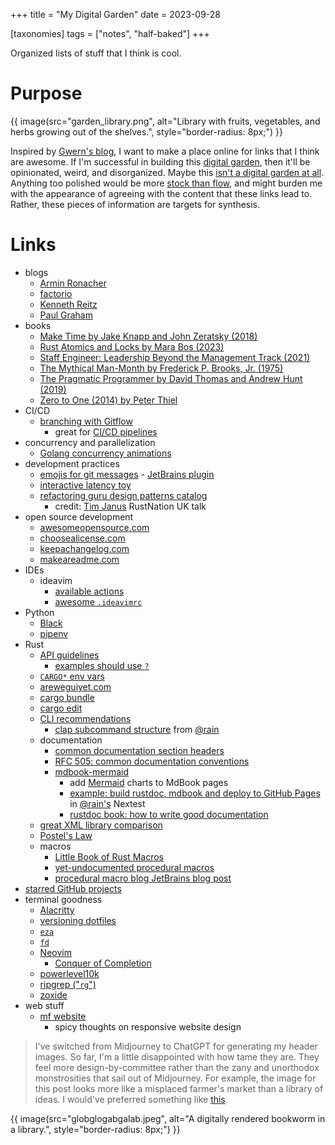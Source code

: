 +++
title = "My Digital Garden"
date = 2023-09-28

[taxonomies]
tags = ["notes", "half-baked"]
+++

Organized lists of stuff that I think is cool.

<!-- more -->

# Purpose

{{ image(src="garden_library.png",
         alt="Library with fruits, vegetables, and herbs growing out of the shelves.",
         style="border-radius: 8px;") }}

Inspired by [Gwern's blog](https://gwern.net/about#development), I want to make a place online for links that I think are awesome. If I'm successful in building this [digital garden](https://maggieappleton.com/garden-history), then it'll be opinionated, weird, and disorganized. Maybe this [isn't a digital garden at all](https://brainbaking.com/post/2021/10/are-digital-gardens-blogs/). Anything too polished would be more [stock than flow](https://snarkmarket.com/2010/4890/), and might burden me with the appearance of agreeing with the content that these links lead to. Rather, these pieces of information are targets for synthesis.

# Links

- blogs
  - [Armin Ronacher](https://lucumr.pocoo.org)
  - [factorio](https://factorio.com/blog/)
  - [Kenneth Reitz](https://kennethreitz.org/essays)
  - [Paul Graham](http://paulgraham.com/articles.html)
- books
  - [Make Time by Jake Knapp and John Zeratsky (2018)](https://maketime.blog)
  - [Rust Atomics and Locks by Mara Bos (2023)](https://marabos.nl/atomics/)
  - [Staff Engineer: Leadership Beyond the Management Track (2021)](https://staffeng.com/book)
  - [The Mythical Man-Month by Frederick P. Brooks, Jr. (1975)](https://en.wikipedia.org/wiki/The_Mythical_Man-Month)
  - [The Pragmatic Programmer by David Thomas and Andrew Hunt (2019)](https://pragprog.com/titles/tpp20/the-pragmatic-programmer-20th-anniversary-edition/)
  - [Zero to One (2014) by Peter Thiel](http://paulgraham.com/articles.html)
- CI/CD
  - [branching with Gitflow](https://www.atlassian.com/git/tutorials/comparing-workflows/gitflow-workflow)
    - great for [CI/CD pipelines](@/versioning_version.md)
- concurrency and parallelization
  - [Golang concurrency animations](https://divan.dev/posts/go_concurrency_visualize/)
- development practices
  - [emojis for git messages](https://gitmoji.dev)
        - [JetBrains plugin](https://plugins.jetbrains.com/plugin/12383-gitmoji-plus-commit-button)
  - [interactive latency toy](https://samwho.dev/numbers/?fo)
  - [refactoring guru design patterns catalog](https://refactoring.guru/design-patterns/catalog)
    - credit: [Tim Janus](https://twitter.com/DarthB86) RustNation UK talk
- open source development
  - [awesomeopensource.com](https://awesomeopensource.com)
  - [choosealicense.com](https://choosealicense.com)
  - [keepachangelog.com](https://keepachangelog.com/en/1.0.0/)
  - [makeareadme.com](https://www.makeareadme.com)
- IDEs
  - ideavim
    - [available actions](https://gist.github.com/zchee/9c78f91cc5ad771c1f5d)
    - [awesome `.ideavimrc`](https://www.cyberwizard.io/posts/the-ultimate-ideavim-setup/)
- Python
  - [Black](https://github.com/psf/black)
  - [pipenv](https://github.com/pypa/pipenv)
- Rust
  - [API guidelines](https://rust-lang.github.io/api-guidelines/flexibility.html)
      - [examples should use `?`](https://rust-lang.github.io/api-guidelines/documentation.html#examples-use--not-try-not-unwrap-c-question-mark)
  - [`CARGO*` env vars](https://doc.rust-lang.org/cargo/reference/environment-variables.html#environment-variables-cargo-sets-for-crates)
  - [areweguiyet.com](https://areweguiyet.com)
  - [cargo bundle](https://github.com/burtonageo/cargo-bundle)
  - [cargo edit](https://github.com/killercup/cargo-edit)
  - [CLI recommendations](https://rust-cli-recommendations.sunshowers.io)
      - [clap subcommand structure](https://rust-cli-recommendations.sunshowers.io/handling-arguments.html) from [@rain](https://sunshowers.io)
  - documentation
    - [common documentation section headers](https://web.mit.edu/rust-lang_v1.25/arch/amd64_ubuntu1404/share/doc/rust/html/book/first-edition/documentation.html#writing-documentation-comments)
    - [RFC 505: common documentation conventions](https://github.com/rust-lang/rfcs/blob/master/text/0505-api-comment-conventions.md)
    - [mdbook-mermaid](https://github.com/badboy/mdbook-mermaid)
      - add [Mermaid](https://mermaid.js.org) charts to MdBook pages
      - [example: build rustdoc, mdbook and deploy to GitHub Pages](https://github.com/nextest-rs/nextest/blob/nextest-runner-0.54.1/.github/workflows/docs.yml) in [@rain's](https://sunshowers.io) Nextest
      - [rustdoc book: how to write good documentation](https://doc.rust-lang.org/rustdoc/how-to-write-documentation.html)
  - [great XML library comparison](https://mainmatter.com/blog/2020/12/31/xml-and-rust/)
  - [Postel's Law](https://en.wikipedia.org/wiki/Robustness_principle)
  - macros
    - [Little Book of Rust Macros](https://veykril.github.io/tlborm/)
    - [yet-undocumented procedural macros](https://doc.rust-lang.org/nightly/reference/procedural-macros.html)
    - [procedural macro blog JetBrains blog post](https://blog.jetbrains.com/rust/2022/03/18/procedural-macros-under-the-hood-part-i/)
- [starred GitHub projects](https://github.com/goingforbrooke?tab=stars)
- terminal goodness
  - [Alacritty](https://github.com/alacritty/alacritty)
  - [versioning dotfiles](https://www.atlassian.com/git/tutorials/dotfiles)
  - [`eza`](https://github.com/eza-community/eza)
  - [`fd`](https://github.com/sharkdp/fd)
  - [Neovim](https://github.com/neovim/neovim)
    - [Conquer of Completion](https://github.com/neoclide/coc.nvim)
  - [powerlevel10k](https://github.com/romkatv/powerlevel10k)
  - [ripgrep ("`rg`")](https://github.com/BurntSushi/ripgrep)
  - [zoxide](https://github.com/ajeetdsouza/zoxide)
- web stuff
  - [mf website](https://motherfuckingwebsite.com)
    - spicy thoughts on responsive website design

> I've switched from Midjourney to ChatGPT for generating my header images. So far, I'm a little disappointed with how tame they are. They feel more design-by-committee rather than the zany and unorthodox monstrosities that sail out of Midjourney. For example, the image for this post looks more like a misplaced farmer's market than a library of ideas. I would've preferred something like [this](https://youtu.be/hLljd8pfiFg?si=5o0YAVc1DQGHZIXi).

{{ image(src="globglogabgalab.jpeg",
         alt="A digitally rendered bookworm in a library.",
         style="border-radius: 8px;") }}

